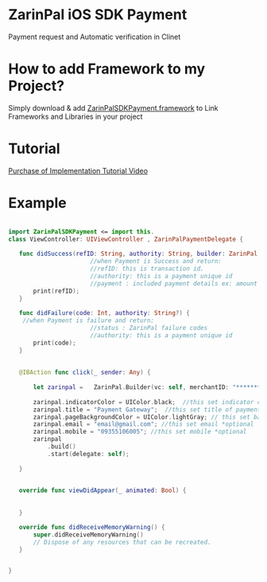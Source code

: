 # ZarinPal iOS SDK Payment 
Payment request and Automatic verification in Clinet 

# How to add Framework to my Project?
Simply download & add [ZarinPalSDKPayment.framework](https://github.com/ImanX/zarinpal-ios-payment/blob/master/ZarinPalSDKPayment.framework.zip?raw=true) to Link Frameworks and Libraries in your project

# Tutorial 
[Purchase of Implementation Tutorial Video](https://zarinp.al/152390)

# Example

```Swift
       
import ZarinPalSDKPayment <= import this.
class ViewController: UIViewController , ZarinPalPaymentDelegate {
   
   func didSuccess(refID: String, authority: String, builder: ZarinPal.Builder) {
                       //when Payment is Success and return:
                       //refID: this is transaction id.
                       //authority: this is a payment unique id
                       //payment : included payment details ex: amount , description
       print(refID);
   }
   
   func didFailure(code: Int, authority: String?) {
    //when Payment is failure and return:
                       //status : ZarinPal failure codes
                       //authority: this is a payment unique id
       print(code);
   }
  
   
   @IBAction func click(_ sender: Any) {
       
       let zarinpal =   ZarinPal.Builder(vc: self, merchantID: "****************", amount: 100, description: "description");
      
       zarinpal.indicatorColor = UIColor.black;  //this set indicator color *optional
       zarinpal.title = "Payment Gateway";  //this set title of payment page *optional
       zarinpal.pageBackgroundColor = UIColor.lightGray; // this set background payment color *optional
       zarinpal.email = "email@gmail.com"; //this set email *optional
       zarinpal.mobile = "09355106005"; //this set mobile *optional
       zarinpal
           .build()
           .start(delegate: self);
       
   }
  

   override func viewDidAppear(_ animated: Bool) {
   
  
   }

   override func didReceiveMemoryWarning() {
       super.didReceiveMemoryWarning()
       // Dispose of any resources that can be recreated.
   }


}
       
       
```


